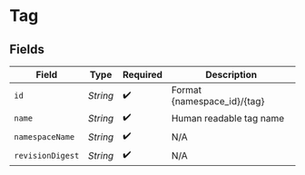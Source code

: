 # Tag


## Fields

| Field                       | Type                        | Required                    | Description                 |
| --------------------------- | --------------------------- | --------------------------- | --------------------------- |
| `id`                        | *String*                    | :heavy_check_mark:          | Format {namespace_id}/{tag} |
| `name`                      | *String*                    | :heavy_check_mark:          | Human readable tag name     |
| `namespaceName`             | *String*                    | :heavy_check_mark:          | N/A                         |
| `revisionDigest`            | *String*                    | :heavy_check_mark:          | N/A                         |